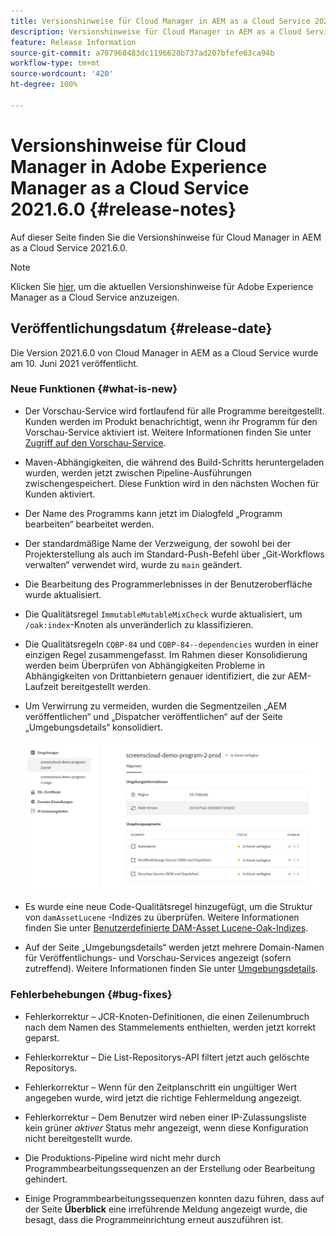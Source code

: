 ```yaml
---
title: Versionshinweise für Cloud Manager in AEM as a Cloud Service 2021.5.0
description: Versionshinweise für Cloud Manager in AEM as a Cloud Service 2021.5.0
feature: Release Information
source-git-commit: a707968483dc1196628b737ad207bfefe63ca94b
workflow-type: tm+mt
source-wordcount: '420'
ht-degree: 100%

---
```


# Versionshinweise für Cloud Manager in Adobe Experience Manager as a Cloud Service 2021.6.0 {#release-notes}

Auf dieser Seite finden Sie die Versionshinweise für Cloud Manager in AEM as a Cloud Service 2021.6.0.

>[!NOTE]
>Klicken Sie [hier](https://experienceleague.adobe.com/docs/experience-manager-cloud-service/release-notes/release-notes/release-notes-current.html?lang=de), um die aktuellen Versionshinweise für Adobe Experience Manager as a Cloud Service anzuzeigen.

## Veröffentlichungsdatum {#release-date}

Die Version 2021.6.0 von Cloud Manager in AEM as a Cloud Service wurde am 10. Juni 2021 veröffentlicht.

### Neue Funktionen {#what-is-new}

* Der Vorschau-Service wird fortlaufend für alle Programme bereitgestellt. Kunden werden im Produkt benachrichtigt, wenn ihr Programm für den Vorschau-Service aktiviert ist. Weitere Informationen finden Sie unter [Zugriff auf den Vorschau-Service](/help/implementing/cloud-manager/manage-environments.md#access-preview-service).

* Maven-Abhängigkeiten, die während des Build-Schritts heruntergeladen wurden, werden jetzt zwischen Pipeline-Ausführungen zwischengespeichert. Diese Funktion wird in den nächsten Wochen für Kunden aktiviert.

* Der Name des Programms kann jetzt im Dialogfeld „Programm bearbeiten“ bearbeitet werden.

* Der standardmäßige Name der Verzweigung, der sowohl bei der Projekterstellung als auch im Standard-Push-Befehl über „Git-Workflows verwalten“ verwendet wird, wurde zu `main` geändert.

* Die Bearbeitung des Programmerlebnisses in der Benutzeroberfläche wurde aktualisiert.

* Die Qualitätsregel `ImmutableMutableMixCheck` wurde aktualisiert, um `/oak:index`-Knoten als unveränderlich zu klassifizieren.

* Die Qualitätsregeln `CQBP-84` und `CQBP-84--dependencies` wurden in einer einzigen Regel zusammengefasst. Im Rahmen dieser Konsolidierung werden beim Überprüfen von Abhängigkeiten Probleme in Abhängigkeiten von Drittanbietern genauer identifiziert, die zur AEM-Laufzeit bereitgestellt werden.

* Um Verwirrung zu vermeiden, wurden die Segmentzeilen „AEM veröffentlichen“ und „Dispatcher veröffentlichen“ auf der Seite „Umgebungsdetails“ konsolidiert.

   ![](/help/implementing/cloud-manager/release-notes-cloud-manager/assets/aem-dispatcher.png)

* Es wurde eine neue Code-Qualitätsregel hinzugefügt, um die Struktur von `damAssetLucene` -Indizes zu überprüfen. Weitere Informationen finden Sie unter [Benutzerdefinierte DAM-Asset Lucene-Oak-Indizes](/help/implementing/cloud-manager/custom-code-quality-rules.md#oakpal-damAssetLucene-sanity-check).

* Auf der Seite „Umgebungsdetails“ werden jetzt mehrere Domain-Namen für Veröffentlichungs- und Vorschau-Services angezeigt (sofern zutreffend). Weitere Informationen finden Sie unter [Umgebungsdetails](https://experienceleague.adobe.com/docs/experience-manager-cloud-service/implementing/using-cloud-manager/manage-environments.html?lang=de#viewing-environment).

### Fehlerbehebungen {#bug-fixes}

* Fehlerkorrektur – JCR-Knoten-Definitionen, die einen Zeilenumbruch nach dem Namen des Stammelements enthielten, werden jetzt korrekt geparst.

* Fehlerkorrektur – Die List-Repositorys-API filtert jetzt auch gelöschte Repositorys.

* Fehlerkorrektur – Wenn für den Zeitplanschritt ein ungültiger Wert angegeben wurde, wird jetzt die richtige Fehlermeldung angezeigt.

* Fehlerkorrektur – Dem Benutzer wird neben einer IP-Zulassungsliste kein grüner *aktiver* Status mehr angezeigt, wenn diese Konfiguration nicht bereitgestellt wurde.

* Die Produktions-Pipeline wird nicht mehr durch Programmbearbeitungssequenzen an der Erstellung oder Bearbeitung gehindert.

* Einige Programmbearbeitungssequenzen konnten dazu führen, dass auf der Seite **Überblick** eine irreführende Meldung angezeigt wurde, die besagt, dass die Programmeinrichtung erneut auszuführen ist.
